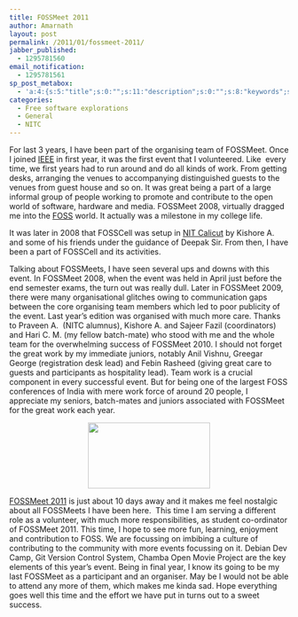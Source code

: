 ```yaml
---
title: FOSSMeet 2011
author: Amarnath
layout: post
permalink: /2011/01/fossmeet-2011/
jabber_published:
  - 1295781560
email_notification:
  - 1295781561
sp_post_metabox:
  - 'a:4:{s:5:"title";s:0:"";s:11:"description";s:0:"";s:8:"keywords";s:0:"";s:7:"noindex";s:0:"";}'
categories:
  - Free software explorations
  - General
  - NITC
---
```

<p id="top" />
For last 3 years, I have been part of the organising team of FOSSMeet. Once I joined 
<a class="zem_slink" title="Institute of Electrical and Electronics Engineers" rel="wikipedia" href="http://en.wikipedia.org/wiki/Institute_of_Electrical_and_Electronics_Engineers">IEEE</a> in first year, it was the first event that I volunteered. Like  every time, we first years had to run around and do all kinds of work. From getting desks, arranging the venues to accompanying distinguished guests to the venues from guest house and so on. It was great being a part of a large informal group of people working to promote and contribute to the open world of software, hardware and media. FOSSMeet 2008, virtually dragged me into the <a class="zem_slink" title="Free and open source software" rel="wikipedia" href="http://en.wikipedia.org/wiki/Free_and_open_source_software">FOSS</a> world. It actually was a milestone in my college life.</p> 

It was later in 2008 that FOSSCell was setup in <a class="zem_slink" title="National Institute of Technology Calicut" rel="wikipedia" href="http://en.wikipedia.org/wiki/National_Institute_of_Technology_Calicut">NIT Calicut</a> by Kishore A. and some of his friends under the guidance of Deepak Sir. From then, I have been a part of FOSSCell and its activities.
</p>

Talking about FOSSMeets, I have seen several ups and downs with this event. In FOSSMeet 2008, when the event was held in April just before the end semester exams, the turn out was really dull. Later in FOSSMeet 2009, there were many organisational glitches owing to communication gaps between the core organising team members which led to poor publicity of the event. Last year&#8217;s edition was organised with much more care. Thanks to Praveen A.  (NITC alumnus), Kishore A. and Sajeer Fazil (coordinators) and Hari C. M. (my fellow batch-mate) who stood with me and the whole team for the overwhelming success of FOSSMeet 2010. I should not forget the great work by my immediate juniors, notably Anil Vishnu, Greegar George (registration desk lead) and Febin Rasheed (giving great care to guests and participants as hospitality lead). Team work is a crucial component in every successful event. But for being one of the largest FOSS conferences of India with mere work force of around 20 people, I appreciate my seniors, batch-mates and juniors associated with FOSSMeet for the great work each year.

<p style="text-align:center;">
  <a href="http://fossmeet.in/2011"><img class="aligncenter" title="FOSSMeet 2011" src="http://fossmeet.in/w/images/thumb/a/aa/FullColor.png/220px-FullColor.png" alt="" width="220" height="119" /></a>
</p>

<a href="http://fossmeet.in/2011" target="_blank">FOSSMeet 2011</a> is just about 10 days away and it makes me feel nostalgic about all FOSSMeets I have been here.  This time I am serving a different role as a volunteer, with much more responsibilities, as student co-ordinator of FOSSMeet 2011. This time, I hope to see more fun, learning, enjoyment and contribution to FOSS. We are focussing on imbibing a culture of contributing to the community with more events focussing on it. Debian Dev Camp, Git Version Control System, Chamba Open Movie Project are the key elements of this year&#8217;s event. Being in final year, I know its going to be my last FOSSMeet as a participant and an organiser. May be I would not be able to attend any more of them, which makes me kinda sad. Hope everything goes well this time and the effort we have put in turns out to a sweet success.